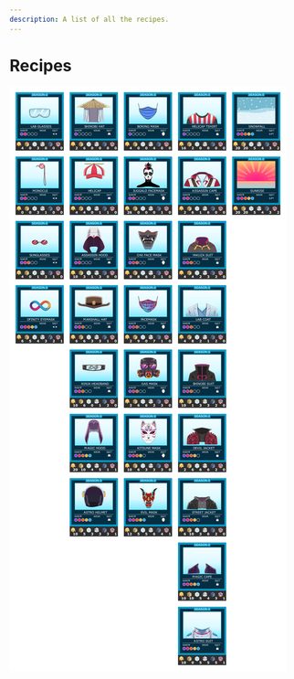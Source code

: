 ```yaml
---
description: A list of all the recipes.
---
```


# Recipes&#x20;

![Full list of Accessories & their recipes](../.gitbook/assets/recipes_sm.png)
